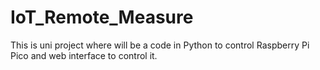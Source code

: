 # IoT_Remote_Measure
This is uni project where will be a code in Python to control Raspberry Pi Pico and web interface to control it.
